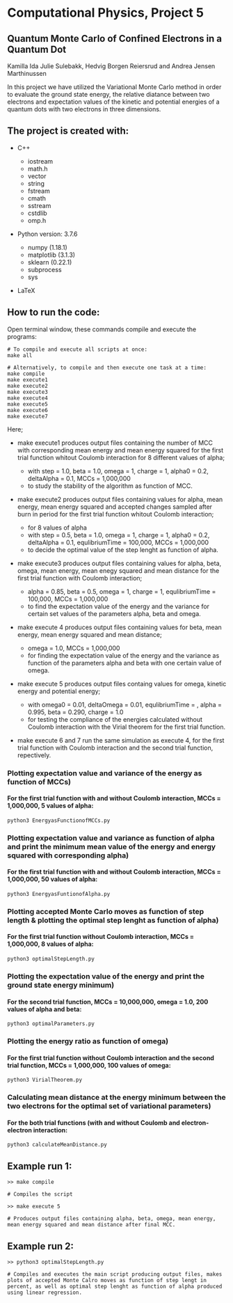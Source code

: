 # Computational Physics, Project 5
## Quantum Monte Carlo of Confined Electrons in a Quantum Dot

Kamilla Ida Julie Sulebakk, Hedvig Borgen Reiersrud and Andrea Jensen Marthinussen

In this project we have utilized the Variational Monte Carlo method in order to evaluate the ground state energy, the relative diatance between two electrons and expectation values of the kinetic and potential energies of a quantum dots with two electrons in three dimensions. 

## The project is created with:
* C++
   * iostream
   * math.h
   * vector
   * string
   * fstream
   * cmath
   * sstream
   * cstdlib
   * omp.h
    
* Python version: 3.7.6
  * numpy (1.18.1)
  * matplotlib (3.1.3)
  * sklearn (0.22.1)
  * subprocess
  * sys
  
* LaTeX

## How to run the code:
Open terminal window, these commands compile and execute the programs: 
```
# To compile and execute all scripts at once:
make all 

# Alternatively, to compile and then execute one task at a time:
make compile
make execute1
make execute2
make execute3
make execute4
make execute5
make execute6
make execute7

```
Here; 
* make execute1 produces output files containing the number of MCC with corresponding mean energy and mean energy squared for the first trial function whitout Coulomb interaction for 8 different values of alpha;
  * with step = 1.0, beta = 1.0, omega = 1, charge = 1, alpha0 = 0.2, deltaAlpha = 0.1, MCCs = 1,000,000
  * to study the stability of the algorithm as function of MCC. 
  
* make execute2 produces output files containing values for alpha, mean energy, mean energy squared and accepted changes sampled after burn in period for the first trial function whitout Coulomb interaction;
  * for 8 values of alpha
  * with step = 0.5, beta = 1.0, omega = 1, charge = 1, alpha0 = 0.2, deltaAlpha = 0.1, equlibriumTime = 100,000, MCCs = 1,000,000
  * to decide the optimal value of the step lenght as function of alpha.

* make execute3 produces output files containing values for alpha, beta, omega, mean energy, mean enegy squared and mean distance for the first trial function with Coulomb interaction; 
  * alpha = 0.85, beta = 0.5, omega = 1, charge = 1, equlibriumTime = 100,000, MCCs = 1,000,000
  * to find the expectation value of the energy and the variance for certain set values of the parameters alpha, beta and omega.
  
* make execute 4 produces output files containing values for beta, mean energy, mean energy squared and mean distance;
  * omega = 1.0, MCCs = 1,000,000
  * for finding the expectation value of the energy and the variance as function of the parameters alpha and beta with one certain value of omega.
  
* make execute 5 produces output files containg values for omega, kinetic energy and potential energy;
  * with omega0 = 0.01, deltaOmega = 0.01, equlibriumTime = , alpha = 0.995, beta = 0.290, charge = 1.0
  * for testing the compliance of the energies calculated without Coulomb interaction with the Virial theorem for the first trial function.

* make execute 6 and 7 run the same simulation as execute 4, for the first trial function with Coulomb interaction and the second trial function, repectively. 



### Plotting expectation value and variance of the energy as function of MCCs)
#### For the first trial function with and without Coulomb interaction, MCCs = 1,000,000, 5 values of alpha:
```
python3 EnergyasFunctionofMCCs.py
```

### Plotting expectation value and variance as function of alpha and print the minimum mean value of the energy and energy squared with corresponding alpha)
#### For the first trial function with and without Coulomb interaction, MCCs = 1,000,000, 50 values of alpha:
```
python3 EnergyasFuntionofAlpha.py
```

### Plotting accepted Monte Carlo moves as function of step length & plotting the optimal step lenght as function of alpha)
#### For the first trial function without Coulomb interaction, MCCs = 1,000,000, 8 values of alpha:
```
python3 optimalStepLength.py
```

### Plotting the expectation value of the energy and print the ground state energy minimum)
#### For the second trial function, MCCs = 10,000,000, omega = 1.0, 200 values of alpha and beta:
```
python3 optimalParameters.py
```

### Plotting the energy ratio as function of omega)
#### For the first trial function without Coulomb interaction and the second trial function, MCCs = 1,000,000, 100 values of omega:
```
python3 VirialTheorem.py
```

### Calculating mean distance at the energy minimum between the two electrons for the optimal set of variational parameters)
#### For the both trial functions (with and without Coulomb and electron-electron interaction:
```
python3 calculateMeanDistance.py
```




## Example run 1: 
```
>> make compile      

# Compiles the script

>> make execute 5

# Produces output files containing alpha, beta, omega, mean energy, mean energy squared and mean distance after final MCC.
```

## Example run 2:
```
>> python3 optimalStepLength.py   

# Compiles and executes the main script producing output files, makes plots of accepted Monte Calro moves as function of step lengt in percent, as well as optimal step lenght as function of alpha produced using linear regression. 

```

